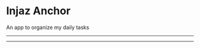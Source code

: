 # Injaz Anchor

An app to organize my daily tasks

----------------------------------------


----------------------------------------



